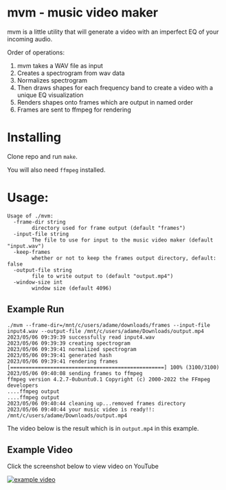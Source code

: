 # mvm - music video maker
mvm is a little utility that will generate a video with an imperfect EQ of your incoming audio. 

Order of operations:
1. mvm takes a WAV file as input
2. Creates a spectrogram from wav data
3. Normalizes spectrogram
4. Then draws shapes for each frequency band to create a video with a unique EQ visualization
5. Renders shapes onto frames which are output in named order
6. Frames are sent to ffmpeg for rendering

# Installing
Clone repo and run `make`.

You will also need `ffmpeg` installed.

# Usage:
```
Usage of ./mvm:
  -frame-dir string
        directory used for frame output (default "frames")
  -input-file string
        The file to use for input to the music video maker (default "input.wav")
  -keep-frames
        whether or not to keep the frames output directory, default: false
  -output-file string
        file to write output to (default "output.mp4")
  -window-size int
        window size (default 4096)
```

## Example Run
```
./mvm --frame-dir=/mnt/c/users/adame/downloads/frames --input-file input4.wav --output-file /mnt/c/users/adame/Downloads/output.mp4
2023/05/06 09:39:39 successfully read input4.wav
2023/05/06 09:39:39 creating spectrogram
2023/05/06 09:39:41 normalized spectrogram
2023/05/06 09:39:41 generated hash
2023/05/06 09:39:41 rendering frames
[==================================================] 100% (3100/3100)
2023/05/06 09:40:08 sending frames to ffmpeg
ffmpeg version 4.2.7-0ubuntu0.1 Copyright (c) 2000-2022 the FFmpeg developers
....ffmpeg output
....ffmpeg output
2023/05/06 09:40:44 cleaning up...removed frames directory
2023/05/06 09:40:44 your music video is ready!!: /mnt/c/users/adame/Downloads/output.mp4
```

The video below is the result which is in `output.mp4` in this example.

## Example Video

Click the screenshot below to view video on YouTube

[![example video](https://i.ytimg.com/vi/mg_OhM-pwA8/hqdefault.jpg)](https://www.youtube.com/watch?v=mg_OhM-pwA8)
